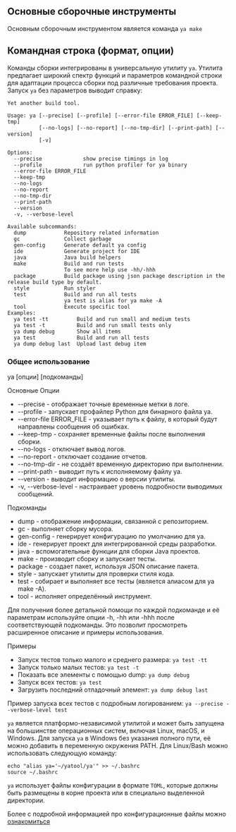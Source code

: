 ## Основные сборочные инструменты

Основным сборочным инструментом является команда `ya make`

## Командная строка (формат, опции)

Команды сборки интегрированы в универсальную утилиту `ya`. Утилита предлагает широкий спектр функций и параметров командной строки для адаптации процесса сборки под различные требования проекта.
Запуск `ya` без параметров выводит справку:
```
Yet another build tool.

Usage: ya [--precise] [--profile] [--error-file ERROR_FILE] [--keep-tmp]
          [--no-logs] [--no-report] [--no-tmp-dir] [--print-path] [--version]
          [-v]

Options:
  --precise             show precise timings in log
  --profile             run python profiler for ya binary
  --error-file ERROR_FILE
  --keep-tmp
  --no-logs
  --no-report
  --no-tmp-dir
  --print-path
  --version
  -v, --verbose-level

Available subcommands:
  dump            Repository related information
  gc              Collect garbage
  gen-config      Generate default ya config
  ide             Generate project for IDE
  java            Java build helpers
  make            Build and run tests
                  To see more help use -hh/-hhh
  package         Build package using json package description in the release build type by default.
  style           Run styler
  test            Build and run all tests
                  ya test is alias for ya make -A
  tool            Execute specific tool
Examples:
  ya test -tt         Build and run small and medium tests
  ya test -t          Build and run small tests only
  ya dump debug       Show all items
  ya test             Build and run all tests
  ya dump debug last  Upload last debug item
```
### Общее использование

ya [опции] [подкоманды]

Основные Опции
- --precise - отображает точные временные метки в логе.
- --profile - запускает профайлер Python для бинарного файла ya.
- --error-file ERROR_FILE - указывает путь к файлу, в который будут направлены сообщения об ошибках.
- --keep-tmp - сохраняет временные файлы после выполнения сборки.
- --no-logs - отключает вывод логов.
- --no-report - отключает создание отчетов.
- --no-tmp-dir - не создаёт временную директорию при выполнении.
- --print-path - выводит путь к исполняемому файлу ya.
- --version - выводит информацию о версии утилиты.
- -v, --verbose-level - настраивает уровень подробности выводимых сообщений.

Подкоманды
- dump - отображение информации, связанной с репозиторием.
- gc - выполняет сборку мусора.
- gen-config - генерирует конфигурацию по умолчанию для ya.
- ide - генерирует проект для интегрированной среды разработки.
- java - вспомогательные функции для сборки Java проектов.
- make - производит сборку и запускает тесты.
- package - создает пакет, используя JSON описание пакета.
- style - запускает утилиты для проверки стиля кода.
- test - собирает и выполняет все тесты (является алиасом для ya make -A).
- tool - исполняет определённый инструмент.

Для получения более детальной помощи по каждой подкоманде и её параметрам используйте опции -h, -hh или -hhh после соответствующей подкоманды. Это позволит просмотреть расширенное описание и примеры использования.

Примеры

- Запуск тестов только малого и среднего размера:
  ```ya test -tt```
- Запуск только малых тестов:
  ```ya test -t```
- Показать все элементы с помощью dump:
  ```ya dump debug```
- Запуск всех тестов:
  ```ya test```
- Загрузить последний отладочный элемент:
  ```ya dump debug last```

Пример запуска всех тестов с подробным логированием:
```ya --precise --verbose-level test```

`ya` является платформо-независимой утилитой и может быть запущена на большинстве операционных систем, включая Linux, macOS, и Windows.
Для запуска `ya` в Windows без указания полного пути, её можно добавить в переменную окружения PATH.
Для Linux/Bash можно использовать следующую команду:
```
echo "alias ya='~/yatool/ya'" >> ~/.bashrc
source ~/.bashrc
```
`ya` использует файлы конфигурации в формате `TOML`, которые должны быть размещены в корне проекта или в специально выделенной директории. 

Более с подробной информацией про конфигурационные файлы можно [ознакомиться](gen-config.md "Конфигурация ya")
